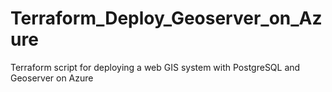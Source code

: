 # Terraform_Deploy_Geoserver_on_Azure
Terraform script for deploying a web GIS system with PostgreSQL and Geoserver on Azure
